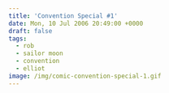 ```yaml
---
title: 'Convention Special #1'
date: Mon, 10 Jul 2006 20:49:00 +0000
draft: false
tags:
  - rob
  - sailor moon
  - convention
  - elliot
image: /img/comic-convention-special-1.gif
---
```


